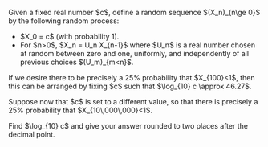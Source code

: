 <p>Given a fixed real number $c$, define a random sequence $(X_n)_{n\ge 0}$ by the following random process:</p>
<ul>
<li>$X_0 = c$ (with probability 1).</li>
<li>For $n&gt;0$, $X_n = U_n X_{n-1}$ where $U_n$ is a real number chosen at random between zero and one, uniformly, and independently of all previous choices $(U_m)_{m&lt;n}$.</li>
</ul>

<p>If we desire there to be precisely a 25% probability that $X_{100}&lt;1$, then this can be arranged by fixing $c$ such that $\log_{10} c \approx 46.27$.</p>

<p>Suppose now that $c$ is set to a different value, so that there is precisely a 25% probability that $X_{10\,000\,000}&lt;1$.</p>
<p>Find $\log_{10} c$ and give your answer rounded to two places after the decimal point.</p>

